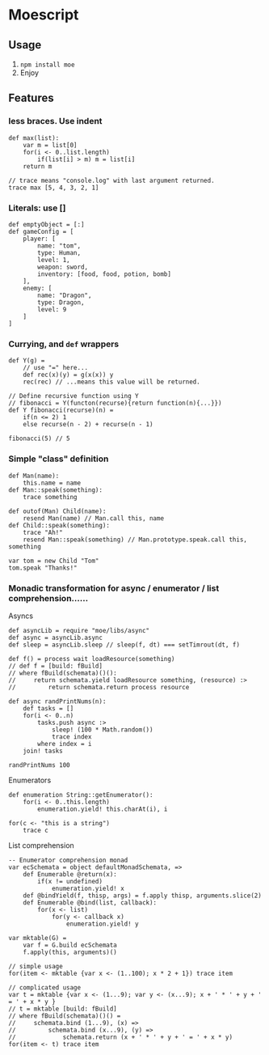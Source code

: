 Moescript
==============

Usage
-----------------

  1. `npm install moe`
  2. Enjoy

Features
-----------------
### less braces. Use indent

	def max(list):
		var m = list[0]
		for(i <- 0..list.length)
			if(list[i] > m) m = list[i]
		return m

	// trace means "console.log" with last argument returned.
	trace max [5, 4, 3, 2, 1]

### Literals: use []
	def emptyObject = [:]
	def gameConfig = [
		player: [
			name: "tom",
			type: Human,
			level: 1,
			weapon: sword,
			inventory: [food, food, potion, bomb]
		],
		enemy: [
			name: "Dragon",
			type: Dragon,
			level: 9
		]
	]

### Currying, and `def` wrappers
	def Y(g) =
		// use "=" here...
		def rec(x)(y) = g(x(x)) y
		rec(rec) // ...means this value will be returned.

	// Define recursive function using Y
	// fibonacci = Y(functon(recurse){return function(n){...}})
	def Y fibonacci(recurse)(n) =
		if(n <= 2) 1
		else recurse(n - 2) + recurse(n - 1)

	fibonacci(5) // 5

### Simple "class" definition
	def Man(name):
		this.name = name
	def Man::speak(something):
		trace something

	def outof(Man) Child(name):
		resend Man(name) // Man.call this, name
	def Child::speak(something):
		trace "Ah!"
		resend Man::speak(something) // Man.prototype.speak.call this, something

	var tom = new Child "Tom"
	tom.speak "Thanks!"

### Monadic transformation for async / enumerator / list comprehension......
Asyncs

	def asyncLib = require "moe/libs/async"
	def async = asyncLib.async
	def sleep = asyncLib.sleep // sleep(f, dt) === setTimrout(dt, f)

	def f() = process wait loadResource(something)
	// def f = [build: fBuild]
	// where fBuild(schemata)()():
	//     return schemata.yield loadResource something, (resource) :>
	//         return schemata.return process resource

	def async randPrintNums(n):
		def tasks = []
		for(i <- 0..n)
			tasks.push async :>
				sleep! (100 * Math.random())
				trace index
			where index = i
		join! tasks

	randPrintNums 100

Enumerators

	def enumeration String::getEnumerator():
		for(i <- 0..this.length)
			enumeration.yield! this.charAt(i), i

	for(c <- "this is a string")
		trace c

List comprehension

	-- Enumerator comprehension monad
	var ecSchemata = object defaultMonadSchemata, => 
		def Enumerable @return(x):
			if(x != undefined)
				enumeration.yield! x
		def @bindYield(f, thisp, args) = f.apply thisp, arguments.slice(2)
		def Enumerable @bind(list, callback):
			for(x <- list) 
				for(y <- callback x)
					enumeration.yield! y

	var mktable(G) =
		var f = G.build ecSchemata
		f.apply(this, arguments)()

	// simple usage
	for(item <- mktable {var x <- (1..100); x * 2 + 1}) trace item
	
	// complicated usage
	var t = mktable {var x <- (1...9); var y <- (x...9); x + ' * ' + y + ' = ' + x * y }
	// t = mktable [build: fBuild]
	// where fBuild(schemata)()() =
	//     schemata.bind (1...9), (x) =>
	//         schemata.bind (x...9), (y) =>
	//             schemata.return (x + ' * ' + y + ' = ' + x * y)
	for(item <- t) trace item